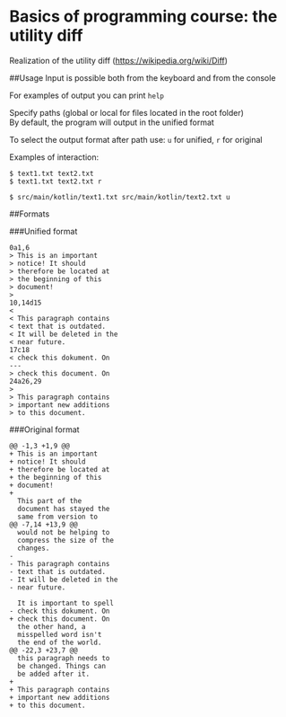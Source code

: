 #  Basics of programming course: the utility diff

Realization of the utility diff (https://wikipedia.org/wiki/Diff)

##Usage
Input is possible both from the keyboard and from the console

For examples of output you can print `help`

Specify paths (global or local for files located in the root folder) \
By default, the program will output in the unified format

To select the output format after path use: 
`u` for unified,
`r` for original

Examples of interaction:
```
$ text1.txt text2.txt 
$ text1.txt text2.txt r

$ src/main/kotlin/text1.txt src/main/kotlin/text2.txt u
 ```
##Formats

###Unified format

```
0a1,6
> This is an important
> notice! It should
> therefore be located at
> the beginning of this
> document!
> 
10,14d15
< 
< This paragraph contains
< text that is outdated.
< It will be deleted in the
< near future.
17c18
< check this dokument. On
---
> check this document. On
24a26,29
> 
> This paragraph contains
> important new additions
> to this document.
```
###Original format

```
@@ -1,3 +1,9 @@
+ This is an important
+ notice! It should
+ therefore be located at
+ the beginning of this
+ document!
+ 
  This part of the
  document has stayed the
  same from version to
@@ -7,14 +13,9 @@
  would not be helping to
  compress the size of the
  changes.
- 
- This paragraph contains
- text that is outdated.
- It will be deleted in the
- near future.
  
  It is important to spell
- check this dokument. On
+ check this document. On
  the other hand, a
  misspelled word isn't
  the end of the world.
@@ -22,3 +23,7 @@
  this paragraph needs to
  be changed. Things can
  be added after it.
+ 
+ This paragraph contains
+ important new additions
+ to this document.
```

